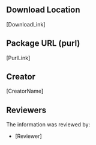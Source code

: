 ## Download Location

[DownloadLink]

## Package URL (purl)

[PurlLink]

## Creator

[CreatorName]

## Reviewers

The information was reviewed by:

* [Reviewer]